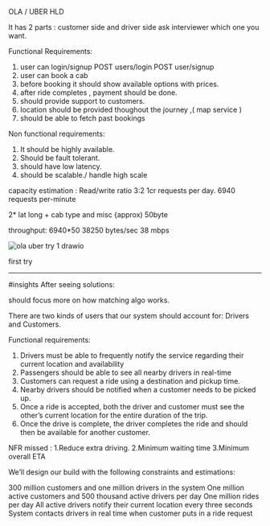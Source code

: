 OLA / UBER HLD

It has 2 parts : customer side and driver side 
ask interviewer which one you want.


Functional Requirements:
1. user can login/signup
   POST users/login
   POST user/signup
2. user can book a cab
3. before booking it should show available options with prices.
4. after ride completes , payment should be done.
5. should provide support to customers.
6. location should be provided thoughout the journey ,( map service )
7. should be able to fetch past bookings

Non functional requirements:
1. It should be highly available.
2. Should be fault tolerant.
3. should have low latency.
4. should be scalable./ handle high scale 

capacity estimation :
Read/write ratio 3:2 
1cr requests per day.
6940 requests per-minute

2* lat long + cab type and misc
{approx) 50byte

throughput: 6940*50
38250 bytes/sec
38 mbps

![ola uber try 1 drawio](https://user-images.githubusercontent.com/41165330/213901895-ba42fc0a-3ed2-48ed-84d6-387e1b5ebdbf.png)


first try 


------------------------------------------------------------------------------------------------------------------------------------  
#insights After seeing solutions:

should focus more on how matching algo works.

There are two kinds of users that our system should account for: Drivers and Customers.


Functional requirements:
1. Drivers must be able to frequently notify the service regarding their current location and availability
2. Passengers should be able to see all nearby drivers in real-time
3. Customers can request a ride using a destination and pickup time.
4. Nearby drivers should be notified when a customer needs to be picked up.
5. Once a ride is accepted, both the driver and customer must see the other’s current location for the entire duration of the trip.
6. Once the drive is complete, the driver completes the ride and should then be available for another customer.

NFR missed :
1.Reduce extra driving.
2.Minimum waiting time
3.Minimum overall ETA

We’ll design our build with the following constraints and estimations:

300 million customers and one million drivers in the system
One million active customers and 500 thousand active drivers per day
One million rides per day
All active drivers notify their current location every three seconds
System contacts drivers in real time when customer puts in a ride request
